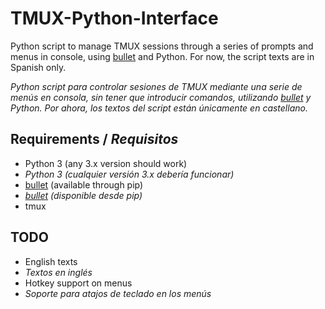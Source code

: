 # TMUX-Python-Interface

Python script to manage TMUX sessions through a series of prompts and menus in console, using [bullet](https://github.com/Mckinsey666/bullet) and Python. For now, the script texts are in Spanish only.

_Python script para controlar sesiones de TMUX mediante una serie de menús en consola, sin tener que introducir comandos, utilizando [bullet](https://github.com/Mckinsey666/bullet) y Python. Por ahora, los textos del script están únicamente en castellano._

## Requirements / _Requisitos_

- Python 3 (any 3.x version should work)
- _Python 3 (cualquier versión 3.x debería funcionar)_
- [bullet](https://github.com/Mckinsey666/bullet) (available through pip)
- _[bullet](https://github.com/Mckinsey666/bullet) (disponible desde pip)_
- tmux

## TODO

- English texts
- _Textos en inglés_
- Hotkey support on menus
- _Soporte para atajos de teclado en los menús_
